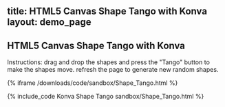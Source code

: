 title: HTML5 Canvas Shape Tango with Konva
layout: demo_page
---

## HTML5 Canvas Shape Tango with Konva

Instructions: drag and drop the shapes and press the "Tango" button to make the shapes move.  refresh the page to generate new random shapes.

{% iframe /downloads/code/sandbox/Shape_Tango.html %}

{% include_code Konva Shape Tango sandbox/Shape_Tango.html %}